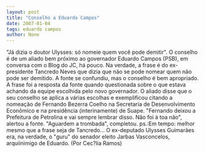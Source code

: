 ```yaml
---
layout: post
title: "Conselho a Eduardo Campos"
date: 2007-01-04
tags: eduardo campos
author: None
---
```

\"Já dizia o doutor Ulysses: só nomeie quem você pode demitir\".
O conselho é de um aliado bem próximo ao governador&nbsp;Eduardo Campos (PSB), em conversa com o Blog do JC, há pouco.
Na verdade, a frase é do ex-presidente Tancredo Neves que dizia que não se pode nomear quem não pode ser demitido.
A fonte se confundiu, mas o conselho é bem apropriado. 
A frase foi a resposta da fonte quando questionada sobre o que estava achando da equipe&nbsp;escolhida&nbsp;pelo novo governador.
O aliado disse que o seu conselho se aplica a várias escolhas e exemplificou&nbsp;citando&nbsp;a nomeação de Fernando Bezerra Coelho na Secretaria de Desenvolvimento Econômico e na presidência (interinamente) de Suape.
\"Fernando deixou a Prefeitura de Petrolina e vai sempre lembrar disso. Não foi à toa não\", alertou a fonte. \"Aguardem a trombada\", completou.
ps.:Em tempo: melhor mesmo que a frase seja de Tancredo... O ex-deputado Ulysses Guimarães era, na verdade,&nbsp;o \"guru\" do senador eleito Jarbas Vasconcelos, arquiinimigo de Eduardo. 
(Por Cec?lia Ramos) 